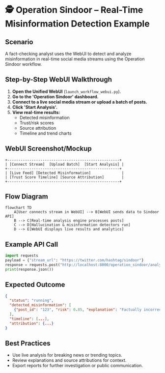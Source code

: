# 🕵️ Operation Sindoor – Real-Time Misinformation Detection Example

## Scenario
A fact-checking analyst uses the WebUI to detect and analyze misinformation in real-time social media streams using the Operation Sindoor workflow.

## Step-by-Step WebUI Walkthrough
1. **Open the Unified WebUI** (`launch_workflow_webui.py`).
2. **Go to the 'Operation Sindoor' dashboard.**
3. **Connect to a live social media stream or upload a batch of posts.**
4. **Click 'Start Analysis'.**
5. **View real-time results:**
   - Detected misinformation
   - Trust/risk scores
   - Source attribution
   - Timeline and trend charts

## WebUI Screenshot/Mockup
```
+---------------------------------------------------+
| [Connect Stream]  [Upload Batch]  [Start Analysis] |
+---------------------------------------------------+
| [Live Feed] [Detected Misinformation]              |
| [Trust Score Timeline] [Source Attribution]        |
+---------------------------------------------------+
```

## Flow Diagram
```mermaid
flowchart TD
    A[User connects stream in WebUI] --> B[WebUI sends data to Sindoor API]
    B --> C[Real-time analysis engine processes posts]
    C --> D[Hallucination & misinformation detectors run]
    D --> E[WebUI displays live results and analytics]
```

## Example API Call
```python
import requests
payload = {"stream_url": "https://twitter.com/hashtag/sindoor"}
response = requests.post("http://localhost:8000/operation_sindoor/analyze", json=payload)
print(response.json())
```

## Expected Outcome
```json
{
  "status": "running",
  "detected_misinformation": [
    {"post_id": "123", "risk": 0.85, "explanation": "Factually incorrect claim detected."}
  ],
  "timeline": [...],
  "attribution": {...}
}
```

## Best Practices
- Use live analysis for breaking news or trending topics.
- Review explanations and source attributions for context.
- Export reports for further investigation or public communication. 